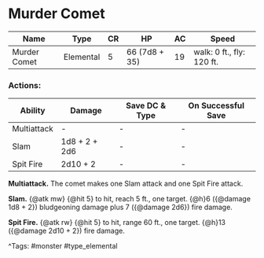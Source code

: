 # Murder Comet

| Name | Type | CR | HP | AC | Speed |
|------|------|----|----|----|-------|
| Murder Comet | Elemental | 5 | 66 (7d8 + 35) | 19 | walk: 0 ft., fly: 120 ft. |

### Actions:

| Ability | Damage | Save DC & Type | On Successful Save |
|---------|--------|----------------|--------------------|
| Multiattack | - | - | - |
| Slam | 1d8 + 2 + 2d6 | - | - |
| Spit Fire | 2d10 + 2 | - | - |


**Multiattack.** The comet makes one Slam attack and one Spit Fire attack.

**Slam.** {@atk mw} {@hit 5} to hit, reach 5 ft., one target. {@h}6 ({@damage 1d8 + 2}) bludgeoning damage plus 7 ({@damage 2d6}) fire damage.

**Spit Fire.** {@atk rw} {@hit 5} to hit, range 60 ft., one target. {@h}13 ({@damage 2d10 + 2}) fire damage.

^Tags: #monster #type_elemental